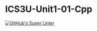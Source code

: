 # ICS3U-Unit1-01-Cpp

[![GitHub's Super Linter](https://github.com/JacksonNaufal/ICS3U-Unit1-01-Cpp/workflows/GitHub's%20Super%20Linter/badge.svg)](https://github.com/JacksonNaufal/ICS3U-Unit1-01-Cpp/actions)

